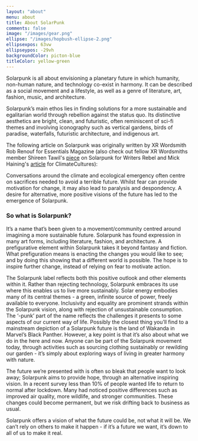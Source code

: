 ```yaml
---
layout: "about"
menu: about
title: About SolarPunk
comments: false
image: "/images/gear.png"
ellipse: "/images/hopbush-ellipse-2.png"
ellipsexpos: 63vw 
ellipseypos: -29vh
backgroundColor: picton-blue
titleColor: yellow-green
---
```



Solarpunk is all about envisioning a planetary future in which humanity, non-human nature, and technology co-exist in harmony. It can be described as a social movement and a lifestyle, as well as a genre of literature, art, fashion, music, and architecture.

Solarpunk’s main ethos lies in finding solutions for a more sustainable and egalitarian world through rebellion against the status quo. Its distinctive aesthetics are bright, clean, and futuristic, often reminiscent of sci-fi themes and involving iconography such as vertical gardens, birds of paradise, waterfalls, futuristic architecture, and indigenous art.


The following article on Solarpunk was originally written by XR Wordsmith Rob Renouf for Essentials Magazine (also check out fellow XR Wordsmiths member Shireen Tawil's [piece](https://writersrebel.com/welcome-to-solarpunk/) on Solarpunk for Writers Rebel and Mick Haining's [article](https://climatecultures.net/art-activism/solarpunk-stories-for-change/) for ClimateCultures):

Conversations around the climate and ecological emergency often centre on sacrifices needed to avoid a terrible future. Whilst fear can provide motivation for change, it may also lead to paralysis and despondency. A desire for alternative, more positive visions of the future has led to the emergence of Solarpunk.


### So what is Solarpunk?

It’s a name that’s been given to a movement/community centred around imagining a more sustainable future. Solarpunk has found expression in many art forms, including literature, fashion, and architecture. A prefigurative element within Solarpunk takes it beyond fantasy and fiction. What prefiguration means is enacting the changes you would like to see; and by doing this showing that a different world is possible. The hope is to inspire further change, instead of relying on fear to motivate action.

The Solarpunk label reflects both this positive outlook and other elements within it. Rather than rejecting technology, Solarpunk embraces its use where this enables us to live more sustainably. Solar energy embodies many of its central themes - a green, infinite source of power, freely available to everyone. Inclusivity and equality are prominent strands within the Solarpunk vision, along with rejection of unsustainable consumption. The ‘-punk’ part of the name reflects the challenges it presents to some aspects of our current way of life. Possibly the closest thing you’ll find to a mainstream depiction of a Solarpunk future is the land of Wakanda in Marvel’s Black Panther. However, a key point is that it’s also about what we do in the here and now. Anyone can be part of the Solarpunk movement today, through activities such as sourcing clothing sustainably or rewilding our garden - it’s simply about exploring ways of living in greater harmony with nature.

The future we’re presented with is often so bleak that people want to look away; Solarpunk aims to provide hope, through an alternative inspiring vision. In a recent survey less than 10% of people wanted life to return to normal after lockdown. Many had noticed positive differences such as improved air quality, more wildlife, and stronger communities. These changes could become permanent, but we risk drifting back to business as usual.

Solarpunk offers a vision of what the future could be, not what it will be. We can’t rely on others to make it happen - if it’s a future we want, it’s down to all of us to make it real.




